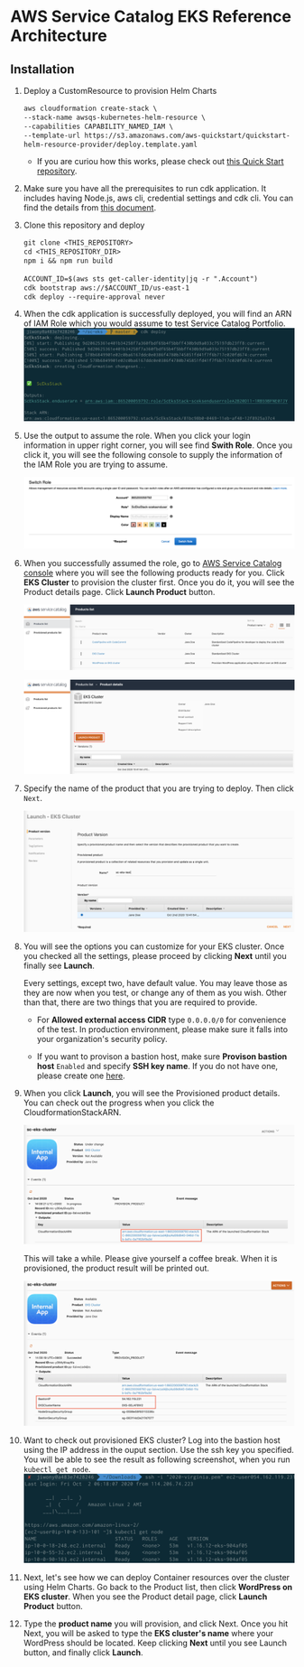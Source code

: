 
# AWS Service Catalog EKS Reference Architecture


## Installation

1. Deploy a CustomResource to provision Helm Charts

    ```
    aws cloudformation create-stack \
    --stack-name awsqs-kubernetes-helm-resource \
    --capabilities CAPABILITY_NAMED_IAM \
    --template-url https://s3.amazonaws.com/aws-quickstart/quickstart-helm-resource-provider/deploy.template.yaml 
    ```

    - If you are curiou how this works, please check out [this Quick Start repository](https://github.com/aws-quickstart/quickstart-helm-resource-provider).


2. Make sure you have all the prerequisites to run cdk application. It includes having Node.js, aws cli, credential settings and cdk cli. You can find the details from [this document](https://docs.aws.amazon.com/cdk/latest/guide/getting_started.html#getting_started_prerequisites).

3. Clone this repository and deploy 

    ```
    git clone <THIS_REPOSITORY>
    cd <THIS_REPOSITORY_DIR>
    npm i && npm run build

    ACCOUNT_ID=$(aws sts get-caller-identity|jq -r ".Account")
    cdk bootstrap aws://$ACCOUNT_ID/us-east-1
    cdk deploy --require-approval never
    ```

4. When the cdk application is successfully deployed, you will find an ARN of IAM Role which you would assume to test Service Catalog Portfolio.
    ![](static/deploy-result.png)

5. Use the output to assume the role. When you click your login information in upper right corner, you will see find **Swith Role**. Once you click it, you will see the following console to supply the information of the IAM Role you are trying to assume.

    ![](static/assume-role-console.png)


6. When you successfully assumed the role, go to [AWS Service Catalog console](https://console.aws.amazon.com/servicecatalog/home?region=us-east-1&isSceuc=true#/home) where you will see the following products ready for you. Click **EKS Cluster** to provision the cluster first. Once you do it, you will see the Product details page. Click **Launch Product** button.

    ![](static/products-list.png)

    ![](static/product-detail-cluster.png)

7. Specify the name of the product that you are trying to deploy. Then click `Next`.

    ![](static/product-name.png)

8. You will see the options you can customize for your EKS cluster. Once you checked all the settings, please proceed by clicking **Next** until you finally see **Launch**.


    Every settings, except two, have default value. You may leave those as they are now when you test, or change any of them as you wish. Other than that, there are two things that you are required to provide.

    - For **Allowed external access CIDR** type `0.0.0.0/0` for convenience of the test. In production environment, please make sure it falls into your organization's security policy.

    - If you want to provison a bastion host, make sure **Provison bastion host** `Enabled` and specify **SSH key name**. If you do not have one, please create one [here](https://console.aws.amazon.com/ec2/v2/home?region=us-east-1#CreateKeyPair:).

9. When you click **Launch**, you will see the Provisioned product details. You can check out the progress when you click the CloudformationStackARN.

    ![](static/provisioned-detail.png)

    This will take a while. Please give yourself a coffee break. When it is provisioned, the product result will be printed out.

    ![](static/provision-result.png)

10. Want to check out provisioned EKS cluster? Log into the bastion host using the IP address in the ouput section. Use the ssh key you specified. You will be able to see the result as following screenshot, when you run `kubectl get node`.
    ![](static/bastion-kubectl-resut.png)

11. Next, let's see how we can deploy Container resources over the cluster using Helm Charts. Go back to the Product list, then click **WordPress on EKS cluster**. When you see the Product detail page, click **Launch Product** button.

12. Type the **product name** you will provision, and click Next. Once you hit Next, you will be asked to type the **EKS cluster's name** where your WordPress should be located. Keep clicking **Next** until you see Launch button, and finally click **Launch**.